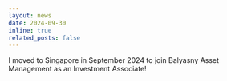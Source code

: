```yaml
---
layout: news
date: 2024-09-30
inline: true
related_posts: false
---
```


I moved to Singapore in September 2024 to join Balyasny Asset Management as an Investment Associate!